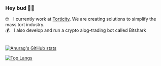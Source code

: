 ### Hey bud 🤙🏻


🤓 I currently work at [Torticity](https://torticity.com). We are creating solutions to simplify the mass tort industry. <br/>
💰 I also develop and run a crypto alog-trading bot called Bitshark<br/>
<br/>
<br/>
[![Anurag's GitHub stats](https://github-readme-stats.vercel.app/api?username=chavasobreyra&show_icons=true&theme=dark&count_private=true&include_all_commits=true)](https://github.com/anuraghazra/github-readme-stats)

[![Top Langs](https://github-readme-stats.vercel.app/api/top-langs/?username=chavasobreyra&show_icons=true&theme=dark&count_private=true&include_all_commits=true&hide=css)](https://github.com/anuraghazra/github-readme-stats)


